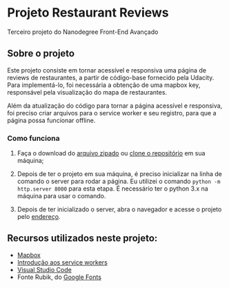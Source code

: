 # Projeto Restaurant Reviews
Terceiro projeto do Nanodegree Front-End Avançado

## Sobre o projeto
Este projeto consiste em tornar acessível e responsiva uma página de reviews de restaurantes, a partir de código-base fornecido pela Udacity. Para implementá-lo, foi necessária a obtenção de uma mapbox key, responsável pela visualização do mapa de restaurantes. 

Além da atualização do código para tornar a página acessível e responsiva, foi preciso criar arquivos para o service worker e seu registro, para que a página possa funcionar offline.


### Como funciona

1. Faça o download do [arquivo zipado](https://github.com/hiratafs/fend-nanodegree-feedreader/archive/master.zip) ou [clone o repositório](https://github.com/hiratafs/fend-nanodegree-feedreader.git) em sua máquina; 

2. Depois de ter o projeto em sua máquina, é preciso inicializar na linha de comando o server para rodar a página. Eu utilizei o comando `python -m http.server 8000` para esta etapa. É necessário ter o python 3.x na máquina para usar o comando.

3. Depois de ter inicializado o server, abra o navegador e acesse o projeto pelo [endereço](https://localhost:8000). 


## Recursos utilizados neste projeto:
* [Mapbox](https://www.mapbox.com/maps/) 
* [Introdução aos service workers](https://developers.google.com/web/fundamentals/primers/service-workers/?hl=pt-br)
* [Visual Studio Code](https://code.visualstudio.com/)
* Fonte Rubik, do [Google Fonts](https://fonts.google.com/)

